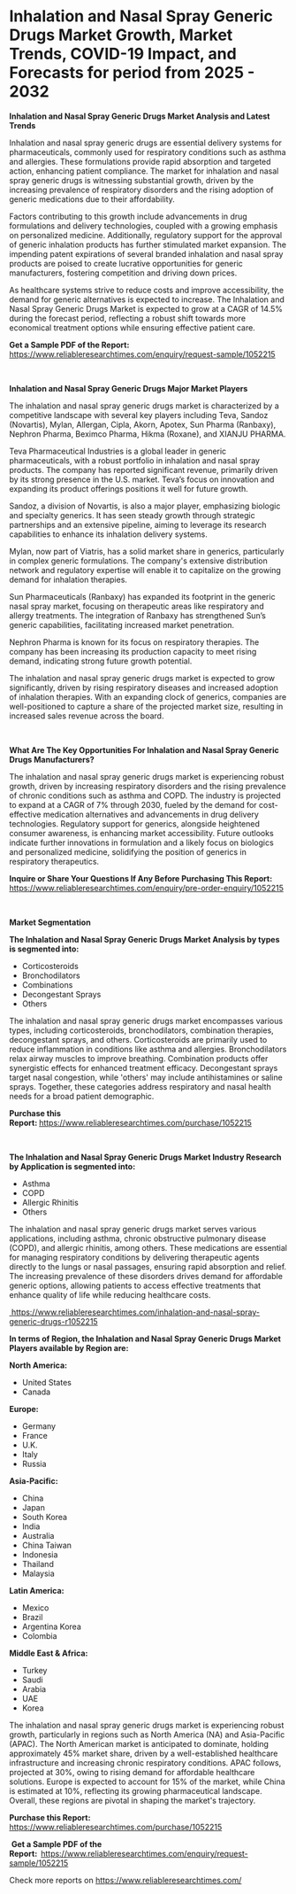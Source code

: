 <p><h1>Inhalation and Nasal Spray Generic Drugs Market Growth, Market Trends, COVID-19 Impact, and Forecasts for period from 2025 - 2032</h1></p><p><strong>Inhalation and Nasal Spray Generic Drugs Market Analysis and Latest Trends</strong></p>
<p><p>Inhalation and nasal spray generic drugs are essential delivery systems for pharmaceuticals, commonly used for respiratory conditions such as asthma and allergies. These formulations provide rapid absorption and targeted action, enhancing patient compliance. The market for inhalation and nasal spray generic drugs is witnessing substantial growth, driven by the increasing prevalence of respiratory disorders and the rising adoption of generic medications due to their affordability.</p><p>Factors contributing to this growth include advancements in drug formulations and delivery technologies, coupled with a growing emphasis on personalized medicine. Additionally, regulatory support for the approval of generic inhalation products has further stimulated market expansion. The impending patent expirations of several branded inhalation and nasal spray products are poised to create lucrative opportunities for generic manufacturers, fostering competition and driving down prices.</p><p>As healthcare systems strive to reduce costs and improve accessibility, the demand for generic alternatives is expected to increase. The Inhalation and Nasal Spray Generic Drugs Market is expected to grow at a CAGR of 14.5% during the forecast period, reflecting a robust shift towards more economical treatment options while ensuring effective patient care.</p></p>
<p><strong>Get a Sample PDF of the Report:&nbsp;</strong> <a href="https://www.reliableresearchtimes.com/enquiry/request-sample/1052215?utm_campaign=3056&utm_medium=2&utm_source=Github&utm_content=ia&utm_term=08032025&utm_id=inhalation-and-nasal-spray-generic-drugs">https://www.reliableresearchtimes.com/enquiry/request-sample/1052215</a></p>
<p>&nbsp;</p>
<p><strong>Inhalation and Nasal Spray Generic Drugs Major Market Players</strong></p>
<p><p>The inhalation and nasal spray generic drugs market is characterized by a competitive landscape with several key players including Teva, Sandoz (Novartis), Mylan, Allergan, Cipla, Akorn, Apotex, Sun Pharma (Ranbaxy), Nephron Pharma, Beximco Pharma, Hikma (Roxane), and XIANJU PHARMA.</p><p>Teva Pharmaceutical Industries is a global leader in generic pharmaceuticals, with a robust portfolio in inhalation and nasal spray products. The company has reported significant revenue, primarily driven by its strong presence in the U.S. market. Teva’s focus on innovation and expanding its product offerings positions it well for future growth.</p><p>Sandoz, a division of Novartis, is also a major player, emphasizing biologic and specialty generics. It has seen steady growth through strategic partnerships and an extensive pipeline, aiming to leverage its research capabilities to enhance its inhalation delivery systems.</p><p>Mylan, now part of Viatris, has a solid market share in generics, particularly in complex generic formulations. The company's extensive distribution network and regulatory expertise will enable it to capitalize on the growing demand for inhalation therapies.</p><p>Sun Pharmaceuticals (Ranbaxy) has expanded its footprint in the generic nasal spray market, focusing on therapeutic areas like respiratory and allergy treatments. The integration of Ranbaxy has strengthened Sun’s generic capabilities, facilitating increased market penetration.</p><p>Nephron Pharma is known for its focus on respiratory therapies. The company has been increasing its production capacity to meet rising demand, indicating strong future growth potential.</p><p>The inhalation and nasal spray generic drugs market is expected to grow significantly, driven by rising respiratory diseases and increased adoption of inhalation therapies. With an expanding clock of generics, companies are well-positioned to capture a share of the projected market size, resulting in increased sales revenue across the board.</p></p>
<p>&nbsp;</p>
<p><strong>What Are The Key Opportunities For Inhalation and Nasal Spray Generic Drugs Manufacturers?</strong></p>
<p><p>The inhalation and nasal spray generic drugs market is experiencing robust growth, driven by increasing respiratory disorders and the rising prevalence of chronic conditions such as asthma and COPD. The industry is projected to expand at a CAGR of 7% through 2030, fueled by the demand for cost-effective medication alternatives and advancements in drug delivery technologies. Regulatory support for generics, alongside heightened consumer awareness, is enhancing market accessibility. Future outlooks indicate further innovations in formulation and a likely focus on biologics and personalized medicine, solidifying the position of generics in respiratory therapeutics.</p></p>
<p><strong>Inquire or Share Your Questions If Any Before Purchasing This Report:</strong> <a href="https://www.reliableresearchtimes.com/enquiry/pre-order-enquiry/1052215?utm_campaign=3056&utm_medium=2&utm_source=Github&utm_content=ia&utm_term=08032025&utm_id=inhalation-and-nasal-spray-generic-drugs">https://www.reliableresearchtimes.com/enquiry/pre-order-enquiry/1052215</a></p>
<p>&nbsp;</p>
<p><strong>Market Segmentation</strong></p>
<p><strong>The Inhalation and Nasal Spray Generic Drugs Market Analysis by types is segmented into:</strong></p>
<p><ul><li>Corticosteroids</li><li>Bronchodilators</li><li>Combinations</li><li>Decongestant Sprays</li><li>Others</li></ul></p>
<p><p>The inhalation and nasal spray generic drugs market encompasses various types, including corticosteroids, bronchodilators, combination therapies, decongestant sprays, and others. Corticosteroids are primarily used to reduce inflammation in conditions like asthma and allergies. Bronchodilators relax airway muscles to improve breathing. Combination products offer synergistic effects for enhanced treatment efficacy. Decongestant sprays target nasal congestion, while 'others' may include antihistamines or saline sprays. Together, these categories address respiratory and nasal health needs for a broad patient demographic.</p></p>
<p><strong>Purchase this Report:&nbsp;</strong><a href="https://www.reliableresearchtimes.com/purchase/1052215?utm_campaign=3056&utm_medium=2&utm_source=Github&utm_content=ia&utm_term=08032025&utm_id=inhalation-and-nasal-spray-generic-drugs">https://www.reliableresearchtimes.com/purchase/1052215</a></p>
<p>&nbsp;</p>
<p><strong>The Inhalation and Nasal Spray Generic Drugs Market Industry Research by Application is segmented into:</strong></p>
<p><ul><li>Asthma</li><li>COPD</li><li>Allergic Rhinitis</li><li>Others</li></ul></p>
<p><p>The inhalation and nasal spray generic drugs market serves various applications, including asthma, chronic obstructive pulmonary disease (COPD), and allergic rhinitis, among others. These medications are essential for managing respiratory conditions by delivering therapeutic agents directly to the lungs or nasal passages, ensuring rapid absorption and relief. The increasing prevalence of these disorders drives demand for affordable generic options, allowing patients to access effective treatments that enhance quality of life while reducing healthcare costs.</p></p>
<p><a href="https://www.reliableresearchtimes.com/inhalation-and-nasal-spray-generic-drugs-r1052215?utm_campaign=3056&utm_medium=2&utm_source=Github&utm_content=ia&utm_term=08032025&utm_id=inhalation-and-nasal-spray-generic-drugs">&nbsp;https://www.reliableresearchtimes.com/inhalation-and-nasal-spray-generic-drugs-r1052215</a></p>
<p><strong>In terms of Region, the Inhalation and Nasal Spray Generic Drugs Market Players available by Region are:</strong></p>
<p>
    <p> <strong> North America: </strong>
        <ul>
            <li>United States</li>
            <li>Canada</li>
        </ul>
        </p> 
    <p> <strong> Europe: </strong>
        <ul>
            <li>Germany</li>
            <li>France</li>
            <li>U.K.</li>
            <li>Italy</li>
            <li>Russia</li>
        </ul>
        </p> 
    <p> <strong> Asia-Pacific: </strong>
        <ul>
            <li>China</li>
            <li>Japan</li>
            <li>South Korea</li>
            <li>India</li>
            <li>Australia</li>
            <li>China Taiwan</li>
            <li>Indonesia</li>
            <li>Thailand</li>
            <li>Malaysia</li>
        </ul>
        </p> 
    <p> <strong> Latin America: </strong>
        <ul>
            <li>Mexico</li>
            <li>Brazil</li>
            <li>Argentina Korea</li>
            <li>Colombia</li>
        </ul>
        </p> 
    <p> <strong> Middle East & Africa: </strong>
        <ul>
            <li>Turkey</li>
            <li>Saudi</li>
            <li>Arabia</li>
            <li>UAE</li>
            <li>Korea</li>
        </ul>
    </p>
    </p>
<p><p>The inhalation and nasal spray generic drugs market is experiencing robust growth, particularly in regions such as North America (NA) and Asia-Pacific (APAC). The North American market is anticipated to dominate, holding approximately 45% market share, driven by a well-established healthcare infrastructure and increasing chronic respiratory conditions. APAC follows, projected at 30%, owing to rising demand for affordable healthcare solutions. Europe is expected to account for 15% of the market, while China is estimated at 10%, reflecting its growing pharmaceutical landscape. Overall, these regions are pivotal in shaping the market's trajectory.</p></p>
<p><strong>Purchase this Report: </strong><a href="https://www.reliableresearchtimes.com/purchase/1052215?utm_campaign=3056&utm_medium=2&utm_source=Github&utm_content=ia&utm_term=08032025&utm_id=inhalation-and-nasal-spray-generic-drugs">https://www.reliableresearchtimes.com/purchase/1052215</a></p>
<p>&nbsp;<strong>Get a Sample PDF of the Report:&nbsp;&nbsp;</strong><a href="https://www.reliableresearchtimes.com/enquiry/request-sample/1052215?utm_campaign=3056&utm_medium=2&utm_source=Github&utm_content=ia&utm_term=08032025&utm_id=inhalation-and-nasal-spray-generic-drugs">https://www.reliableresearchtimes.com/enquiry/request-sample/1052215</a></p>
<p><strong></strong></p>
<p>Check more reports on <a href="https://www.reliableresearchtimes.com/?utm_campaign=3056&utm_medium=2&utm_source=Github&utm_content=ia&utm_term=08032025&utm_id=inhalation-and-nasal-spray-generic-drugs">https://www.reliableresearchtimes.com/</a></p>